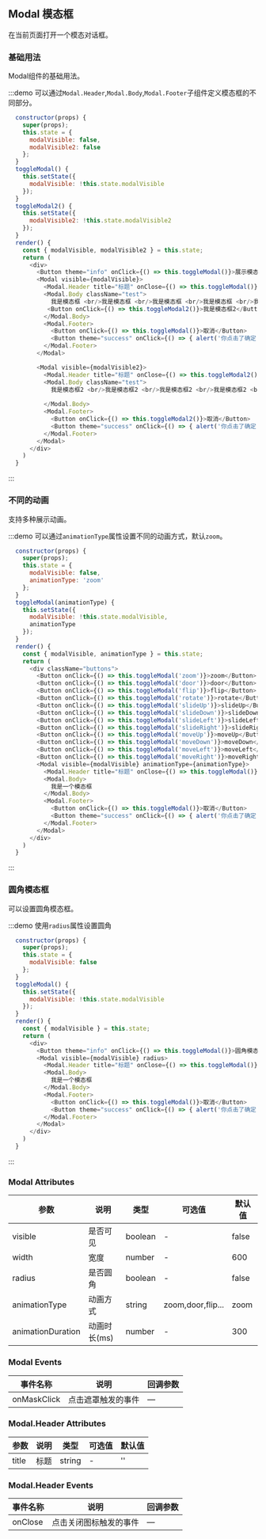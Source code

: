 ## Modal 模态框
在当前页面打开一个模态对话框。

### 基础用法

Modal组件的基础用法。

:::demo 可以通过`Modal.Header`,`Modal.Body`,`Modal.Footer`子组件定义模态框的不同部分。

```js
  constructor(props) {
    super(props);
    this.state = {
      modalVisible: false,
      modalVisible2: false
    };
  }
  toggleModal() {
    this.setState({
      modalVisible: !this.state.modalVisible
    });
  }
  toggleModal2() {
    this.setState({
      modalVisible2: !this.state.modalVisible2
    });
  }
  render() {
    const { modalVisible, modalVisible2 } = this.state;
    return (
      <div>
        <Button theme="info" onClick={() => this.toggleModal()}>展示模态框</Button>
        <Modal visible={modalVisible}>
          <Modal.Header title="标题" onClose={() => this.toggleModal()} />
          <Modal.Body className="test">
            我是模态框 <br/>我是模态框 <br/>我是模态框 <br/>我是模态框 <br/>我是模态框 <br/>我是模态框 <br/>我是模态框 <br/> 
           <Button onClick={() => this.toggleModal2()}>我是模态框2</Button>
          </Modal.Body>
          <Modal.Footer>
            <Button onClick={() => this.toggleModal()}>取消</Button>
            <Button theme="success" onClick={() => { alert('你点击了确定') }}>确定</Button>
          </Modal.Footer>
        </Modal>

        <Modal visible={modalVisible2}>
          <Modal.Header title="标题" onClose={() => this.toggleModal2()} />
          <Modal.Body className="test">
            我是模态框2 <br/>我是模态框2 <br/>我是模态框2 <br/>我是模态框2 <br/>我是模态框 2<br/>我是模态框2 <br/>我是模态框2 <br/> 
           
          </Modal.Body>
          <Modal.Footer>
            <Button onClick={() => this.toggleModal2()}>取消</Button>
            <Button theme="success" onClick={() => { alert('你点击了确定') }}>确定</Button>
          </Modal.Footer>
        </Modal>
      </div>
    )
  }
```
:::

### 不同的动画

支持多种展示动画。

:::demo 可以通过`animationType`属性设置不同的动画方式，默认`zoom`。

```js
  constructor(props) {
    super(props);
    this.state = {
      modalVisible: false,
      animationType: 'zoom'
    };
  }
  toggleModal(animationType) {
    this.setState({
      modalVisible: !this.state.modalVisible,
      animationType
    });
  }
  render() {
    const { modalVisible, animationType } = this.state;
    return (
      <div className="buttons">
        <Button onClick={() => this.toggleModal('zoom')}>zoom</Button>
        <Button onClick={() => this.toggleModal('door')}>door</Button>
        <Button onClick={() => this.toggleModal('flip')}>flip</Button>
        <Button onClick={() => this.toggleModal('rotate')}>rotate</Button>
        <Button onClick={() => this.toggleModal('slideUp')}>slideUp</Button>
        <Button onClick={() => this.toggleModal('slideDown')}>slideDown</Button>
        <Button onClick={() => this.toggleModal('slideLeft')}>slideLeft</Button>
        <Button onClick={() => this.toggleModal('slideRight')}>slideRight</Button>
        <Button onClick={() => this.toggleModal('moveUp')}>moveUp</Button>
        <Button onClick={() => this.toggleModal('moveDown')}>moveDown</Button>
        <Button onClick={() => this.toggleModal('moveLeft')}>moveLeft</Button>
        <Button onClick={() => this.toggleModal('moveRight')}>moveRight</Button>
        <Modal visible={modalVisible} animationType={animationType}>
          <Modal.Header title="标题" onClose={() => this.toggleModal()} />
          <Modal.Body>
            我是一个模态框
          </Modal.Body>
          <Modal.Footer>
            <Button onClick={() => this.toggleModal()}>取消</Button>
            <Button theme="success" onClick={() => { alert('你点击了确定') }}>确定</Button>
          </Modal.Footer>
        </Modal>
      </div>
    )
  }
```
:::

### 圆角模态框

可以设置圆角模态框。

:::demo 使用`radius`属性设置圆角

```js
  constructor(props) {
    super(props);
    this.state = {
      modalVisible: false
    };
  }
  toggleModal() {
    this.setState({
      modalVisible: !this.state.modalVisible
    });
  }
  render() {
    const { modalVisible } = this.state;
    return (
      <div>
        <Button theme="info" onClick={() => this.toggleModal()}>圆角模态框</Button>
        <Modal visible={modalVisible} radius>
          <Modal.Header title="标题" onClose={() => this.toggleModal()} />
          <Modal.Body>
            我是一个模态框
          </Modal.Body>
          <Modal.Footer>
            <Button onClick={() => this.toggleModal()}>取消</Button>
            <Button theme="success" onClick={() => { alert('你点击了确定') }}>确定</Button>
          </Modal.Footer>
        </Modal>
      </div>
    )
  }
```
:::


### Modal Attributes
| 参数      | 说明    | 类型      | 可选值       | 默认值   |
|---------- |-------- |---------- |-------------  |-------- |
| visible    | 是否可见  | boolean  |   -            |    false     |
| width     | 宽度   | number  |   -            |    600     |
| radius     | 是否圆角   | boolean    | - | false   |
| animationType     | 动画方式  | string    | zoom,door,flip... | zoom   |
| animationDuration     | 动画时长(ms)  | number   | - | 300  |


### Modal Events
| 事件名称 | 说明 | 回调参数 |
|---------- |-------- |---------- |
| onMaskClick | 点击遮罩触发的事件 | — |


### Modal.Header Attributes
| 参数      | 说明    | 类型      | 可选值       | 默认值   |
|---------- |-------- |---------- |-------------  |-------- |
| title    | 标题  | string  |   -            |    ''     |

### Modal.Header Events
| 事件名称 | 说明 | 回调参数 |
|---------- |-------- |---------- |
| onClose | 点击关闭图标触发的事件 | — |